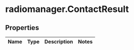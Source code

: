 # radiomanager.ContactResult

## Properties
Name | Type | Description | Notes
------------ | ------------- | ------------- | -------------


